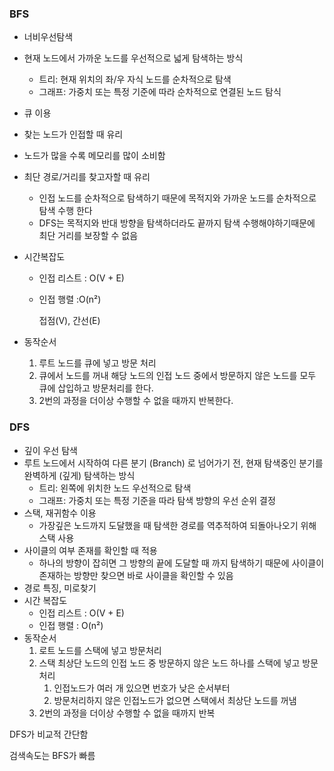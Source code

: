 ### BFS

- 너비우선탐색
- 현재 노드에서 가까운 노드를 우선적으로 넓게 탐색하는 방식
    - 트리: 현재 위치의 좌/우 자식 노드를 순차적으로 탐색
    - 그래프: 가중치 또는 특정 기준에 따라 순차적으로 연결된 노드 탐식
- 큐 이용
- 찾는 노드가 인접할 때 유리
- 노드가 많을 수록 메모리를 많이 소비함
- 최단 경로/거리를 찾고자할 때 유리
    - 인접 노드를 순차적으로 탐색하기 때문에 목적지와 가까운 노드를 순차적으로 탐색 수행 한다
    - DFS는 목적지와 반대 방향을 탐색하더라도 끝까지 탐색 수행해야하기때문에 최단 거리를 보장할 수 없음
- 시간복잡도
    - 인접 리스트 : O(V + E)
    - 인접 행렬 :O(n²)
        
        접점(V), 간선(E)
        
- 동작순서
    1. 루트 노드를 큐에 넣고 방문 처리
    2. 큐에서 노드를 꺼내 해당 노드의 인접 노드 중에서 방문하지 않은 노드를 모두 큐에 삽입하고 방문처리를 한다.
    3. 2번의 과정을 더이상 수행할 수 없을 때까지 반복한다.
    

### DFS

- 깊이 우선 탐색
- 루트 노드에서 시작하여 다른 분기 (Branch) 로 넘어가기 전, 현재 탐색중인 분기를 완벽하게 (깊게) 탐색하는 방식
    - 트리: 왼쪽에 위치한 노드 우선적으로 탐색
    - 그래프: 가중치 또는 특정 기준을 따라 탐색 방향의 우선 순위 결정
- 스택, 재귀함수 이용
    - 가장깊은 노드까지 도달했을 때 탐색한 경로를 역추적하여 되돌아나오기 위해 스택 사용
- 사이클의 여부 존재를 확인할 때 적용
    - 하나의 방향이 잡히면 그 방향의 끝에 도달할 때 까지 탐색하기 때문에 사이클이 존재하는 방향만 찾으면 바로 사이클을 확인할 수 있음
- 경로 특징, 미로찾기
- 시간 복잡도
    - 인접 리스트 : O(V + E)
    - 인접 행렬 : O(n²)
- 동작순서
    1. 로트 노드를 스택에 넣고 방문처리
    2. 스택 최상단 노드의 인접 노드 중 방문하지 않은 노드 하나를 스택에 넣고 방문 처리
        1. 인접노드가 여러 개 있으면 번호가 낮은 순서부터
        2. 방문처리하지 않은 인접노드가 없으면 스택에서 최상단 노드를 꺼냄
    3. 2번의 과정을 더이상 수행할 수 없을 때까지 반복


DFS가 비교적 간단함

검색속도는 BFS가 빠름
